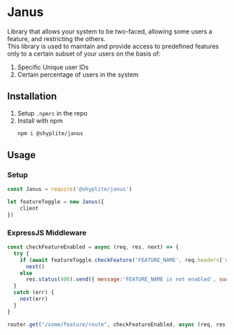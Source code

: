 # Janus

Library that allows your system to be two-faced, allowing some users a feature, and restricting the others.  
This library is used to maintain and provide access to predefined features only to a certain subset of your users on the basis of:
1. Specific Unique user IDs
1. Certain percentage of users in the system

## Installation

1. Setup `.npmrc` in the repo
1. Install with npm
	```bash
	npm i @shyplite/janus
	```

## Usage

### Setup 
```js
const Janus = require('@shyplite/janus')

let featureToggle = new Janus({
    client
})
```

### ExpressJS Middleware
```js
const checkFeatureEnabled = async (req, res, next) => { 
  try {
    if (await featureToggle.checkFeature('FEATURE_NAME', req.headers['userId'])) 
      next() 
    else 
      res.status(400).send({ message:'FEATURE_NAME is not enabled', success:false }) 
  }
  catch (err) {
    next(err)
  }
}

router.get("/some/feature/route", checkFeatureEnabled, async (req, res, next) => {
```